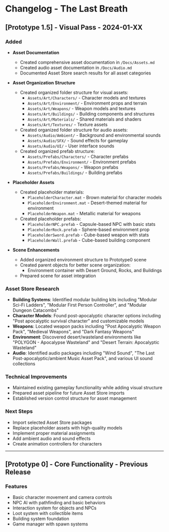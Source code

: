 # Changelog - The Last Breath

## [Prototype 1.5] - Visual Pass - 2024-01-XX

### Added
- **Asset Documentation**
  - Created comprehensive asset documentation in `/Docs/Assets.md`
  - Created audio asset documentation in `/Docs/Audio.md`
  - Documented Asset Store search results for all asset categories

- **Asset Organization Structure**
  - Created organized folder structure for visual assets:
    - `Assets/Art/Characters/` - Character models and textures
    - `Assets/Art/Environment/` - Environment props and terrain
    - `Assets/Art/Weapons/` - Weapon models and textures
    - `Assets/Art/Buildings/` - Building components and structures
    - `Assets/Art/Materials/` - Shared materials and shaders
    - `Assets/Art/Textures/` - Texture assets
  - Created organized folder structure for audio assets:
    - `Assets/Audio/Ambient/` - Background and environmental sounds
    - `Assets/Audio/SFX/` - Sound effects for gameplay
    - `Assets/Audio/UI/` - User interface sounds
  - Created organized prefab structure:
    - `Assets/Prefabs/Characters/` - Character prefabs
    - `Assets/Prefabs/Environment/` - Environment prefabs
    - `Assets/Prefabs/Weapons/` - Weapon prefabs
    - `Assets/Prefabs/Buildings/` - Building prefabs

- **Placeholder Assets**
  - Created placeholder materials:
    - `PlaceholderCharacter.mat` - Brown material for character models
    - `PlaceholderEnvironment.mat` - Desert-themed material for environment
    - `PlaceholderWeapon.mat` - Metallic material for weapons
  - Created placeholder prefabs:
    - `PlaceholderNPC.prefab` - Capsule-based NPC with basic stats
    - `PlaceholderRock.prefab` - Sphere-based environment prop
    - `PlaceholderSword.prefab` - Cube-based weapon with stats
    - `PlaceholderWall.prefab` - Cube-based building component

- **Scene Enhancements**
  - Added organized environment structure to Prototype0 scene
  - Created parent objects for better scene organization:
    - Environment container with Desert Ground, Rocks, and Buildings
  - Prepared scene for asset integration

### Asset Store Research
- **Building Systems**: Identified modular building kits including "Modular Sci-Fi Ladders", "Modular First Person Controller", and "Modular Dungeon Catacombs"
- **Character Models**: Found post-apocalyptic character options including "Post apocalyptic survival character" and customizable models
- **Weapons**: Located weapon packs including "Post Apocalyptic Weapon Pack", "Medieval Weapons", and "Dark Fantasy Weapons"
- **Environment**: Discovered desert/wasteland environments like "POLYGON - Apocalypse Wasteland" and "Desert Terrain: Apocalyptic Wasteland"
- **Audio**: Identified audio packages including "Wind Sound", "The Last Post-apocalyptic/ambient Music Asset Pack", and various UI sound collections

### Technical Improvements
- Maintained existing gameplay functionality while adding visual structure
- Prepared asset pipeline for future Asset Store imports
- Established version control structure for asset management

### Next Steps
- Import selected Asset Store packages
- Replace placeholder assets with high-quality models
- Implement proper material assignments
- Add ambient audio and sound effects
- Create animation controllers for characters

---

## [Prototype 0] - Core Functionality - Previous Release

### Features
- Basic character movement and camera controls
- NPC AI with pathfinding and basic behaviors
- Interaction system for objects and NPCs
- Loot system with collectible items
- Building system foundation
- Game manager with spawn systems